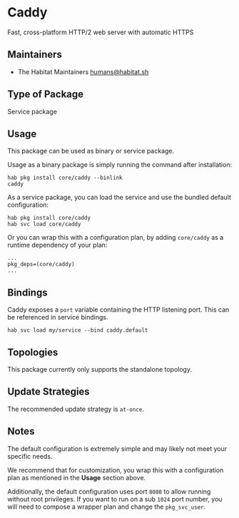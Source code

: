 # Caddy

Fast, cross-platform HTTP/2 web server with automatic HTTPS

## Maintainers

* The Habitat Maintainers <humans@habitat.sh>

## Type of Package

Service package

## Usage

This package can be used as binary or service package.

Usage as a binary package is simply running the command after installation:

```
hab pkg install core/caddy --binlink
caddy
```

As a service package, you can load the service and use the bundled default configuration:

```
hab pkg install core/caddy
hab svc load core/caddy
```

Or you can wrap this with a configuration plan, by adding `core/caddy` as a runtime dependency of your plan:

```
...
pkg_deps=(core/caddy)
...
```

## Bindings

Caddy exposes a `port` variable containing the HTTP listening port. This can be referenced in service bindings.

```
hab svc load my/service --bind caddy.default
```

## Topologies

This package currently only supports the standalone topology.

## Update Strategies

The recommended update strategy is `at-once`.

## Notes

The default configuration is extremely simple and may likely not meet your specific needs.

We recommend that for customization, you wrap this with a configuration plan as mentioned in the **Usage** section above.

Additionally, the default configuration uses port `8080` to allow running without root privileges. If you want to run on a sub `1024` port number, you will need to compose a wrapper plan and change the `pkg_svc_user`.
